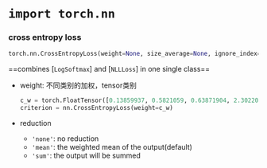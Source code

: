 # ```import torch.nn```

### cross entropy loss

```python
torch.nn.CrossEntropyLoss(weight=None, size_average=None, ignore_index=-100, reduce=None, reduction='mean')
```

==combines [`LogSoftmax`] and [`NLLLoss`] in one single class==

- weight: 不同类别的加权，tensor类别

  ```python
  c_w = torch.FloatTensor([0.13859937, 0.5821059, 0.63871904, 2.30220396, 7.1588294, 0]).cuda()
  criterion = nn.CrossEntropyLoss(weight=c_w)
  ```

- reduction

  - `'none'`: no reduction 
  - `'mean'`: the weighted mean of the output(default)
  - `'sum'`: the output will be summed

